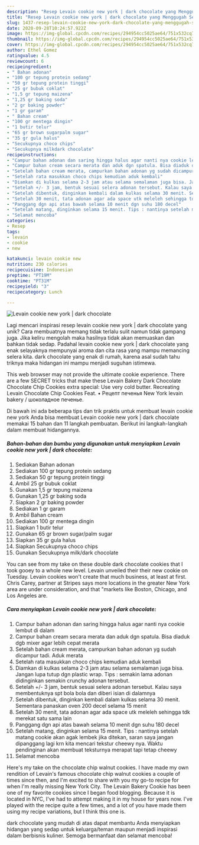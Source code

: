 ```yaml
---
description: "Resep Levain cookie new york | dark chocolate yang Menggugah Selera"
title: "Resep Levain cookie new york | dark chocolate yang Menggugah Selera"
slug: 1437-resep-levain-cookie-new-york-dark-chocolate-yang-menggugah-selera
date: 2020-09-28T10:24:57.922Z
image: https://img-global.cpcdn.com/recipes/294954cc5025ae64/751x532cq70/levain-cookie-new-york-dark-chocolate-foto-resep-utama.jpg
thumbnail: https://img-global.cpcdn.com/recipes/294954cc5025ae64/751x532cq70/levain-cookie-new-york-dark-chocolate-foto-resep-utama.jpg
cover: https://img-global.cpcdn.com/recipes/294954cc5025ae64/751x532cq70/levain-cookie-new-york-dark-chocolate-foto-resep-utama.jpg
author: Ethel Gomez
ratingvalue: 4.5
reviewcount: 6
recipeingredient:
- " Bahan adonan"
- "100 gr tepung protein sedang"
- "50 gr tepung protein tinggi"
- "25 gr bubuk coklat"
- "1,5 gr tepung maizena"
- "1,25 gr baking soda"
- "2 gr baking powder"
- "1 gr garam"
- " Bahan cream"
- "100 gr mentega dingin"
- "1 butir telur"
- "65 gr brown sugarpalm sugar"
- "35 gr gula halus"
- "Secukupnya choco chips"
- "Secukupnya milkdark chocolate"
recipeinstructions:
- "Campur bahan adonan dan saring hingga halus agar nanti nya cookie lembut di dalam"
- "Campur bahan cream secara merata dan aduk dgn spatula. Bisa diaduk dgb mixer agar lebih cepat merata"
- "Setelah bahan cream merata, campurkan bahan adonan yg sudah dicampur tadi. Aduk merata"
- "Setelah rata masukkan choco chips kemudian aduk kembali"
- "Diamkan di kulkas selama 2-3 jam atau selama semalaman juga bisa. Jangan lupa tutup dgn plastic wrap. Tips : semakin lama adonan didinginkan semakin crunchy adonan tersebut."
- "Setelah +/- 3 jam, bentuk sesuai selera adonan tersebut. Kalau saya membentuknya spt bola bola dan diberi isian di dalamnya"
- "Setelah dibentuk, dinginkan kembali dalam kulkas selama 30 menit. Sementara panaskan oven 200 decel selama 15 menit"
- "Setelah 30 menit, tata adonan agar ada space utk meleleh sehingga tdk merekat satu sama lain"
- "Panggang dgn api atas bawah selama 10 menit dgn suhu 180 decel"
- "Setelah matang, dinginkan selama 15 menit. Tips : nantinya setelah matang cookie akan agak lembek jika ditekan, saran saya jangan dipanggang lagi krn kita mencari tekstur cheewy nya. Waktu pendinginan akan membuat teksturnya merapat tapi tetap cheewy"
- "Selamat mencoba"
categories:
- Resep
tags:
- levain
- cookie
- new

katakunci: levain cookie new 
nutrition: 230 calories
recipecuisine: Indonesian
preptime: "PT19M"
cooktime: "PT31M"
recipeyield: "3"
recipecategory: Lunch

---
```



![Levain cookie new york | dark chocolate](https://img-global.cpcdn.com/recipes/294954cc5025ae64/751x532cq70/levain-cookie-new-york-dark-chocolate-foto-resep-utama.jpg)

Lagi mencari inspirasi resep levain cookie new york | dark chocolate yang unik? Cara membuatnya memang tidak terlalu sulit namun tidak gampang juga. Jika keliru mengolah maka hasilnya tidak akan memuaskan dan bahkan tidak sedap. Padahal levain cookie new york | dark chocolate yang enak selayaknya mempunyai aroma dan cita rasa yang mampu memancing selera kita.
 dark chocolate yang enak di rumah, karena asal sudah tahu triknya maka hidangan ini mampu menjadi suguhan istimewa.

This web browser may not provide the ultimate cookie experience. There are a few SECRET tricks that make these Levain Bakery Dark Chocolate Chocolate Chip Cookies extra special: Use very cold butter. Recreating Levain Chocolate Chip Cookies Feat. • Рецепт печенья New York levain bakery / шоколадное печенье.


Di bawah ini ada beberapa tips dan trik praktis untuk membuat levain cookie new york  Anda bisa membuat Levain cookie new york | dark chocolate memakai 15 bahan dan 11 langkah pembuatan. Berikut ini langkah-langkah dalam membuat hidangannya.

<!--inarticleads1-->

##### Bahan-bahan dan bumbu yang digunakan untuk menyiapkan Levain cookie new york | dark chocolate:

1. Sediakan  Bahan adonan
1. Sediakan 100 gr tepung protein sedang
1. Sediakan 50 gr tepung protein tinggi
1. Ambil 25 gr bubuk coklat
1. Gunakan 1,5 gr tepung maizena
1. Gunakan 1,25 gr baking soda
1. Siapkan 2 gr baking powder
1. Sediakan 1 gr garam
1. Ambil  Bahan cream
1. Sediakan 100 gr mentega dingin
1. Siapkan 1 butir telur
1. Gunakan 65 gr brown sugar/palm sugar
1. Siapkan 35 gr gula halus
1. Siapkan Secukupnya choco chips
1. Gunakan Secukupnya milk/dark chocolate


You can see from my take on these double dark chocolate cookies that I took gooey to a whole new level. Levain unveiled their their new cookie on Tuesday. Levain cookies won&#39;t create that much business, at least at first. Chris Carey, partner at Stripes says more locations in the greater New York area are under consideration, and that &#34;markets like Boston, Chicago, and Los Angeles are. 

<!--inarticleads2-->

##### Cara menyiapkan Levain cookie new york | dark chocolate:

1. Campur bahan adonan dan saring hingga halus agar nanti nya cookie lembut di dalam
1. Campur bahan cream secara merata dan aduk dgn spatula. Bisa diaduk dgb mixer agar lebih cepat merata
1. Setelah bahan cream merata, campurkan bahan adonan yg sudah dicampur tadi. Aduk merata
1. Setelah rata masukkan choco chips kemudian aduk kembali
1. Diamkan di kulkas selama 2-3 jam atau selama semalaman juga bisa. Jangan lupa tutup dgn plastic wrap. Tips : semakin lama adonan didinginkan semakin crunchy adonan tersebut.
1. Setelah +/- 3 jam, bentuk sesuai selera adonan tersebut. Kalau saya membentuknya spt bola bola dan diberi isian di dalamnya
1. Setelah dibentuk, dinginkan kembali dalam kulkas selama 30 menit. Sementara panaskan oven 200 decel selama 15 menit
1. Setelah 30 menit, tata adonan agar ada space utk meleleh sehingga tdk merekat satu sama lain
1. Panggang dgn api atas bawah selama 10 menit dgn suhu 180 decel
1. Setelah matang, dinginkan selama 15 menit. Tips : nantinya setelah matang cookie akan agak lembek jika ditekan, saran saya jangan dipanggang lagi krn kita mencari tekstur cheewy nya. Waktu pendinginan akan membuat teksturnya merapat tapi tetap cheewy
1. Selamat mencoba


Here&#39;s my take on the chocolate chip walnut cookies. I have made my own rendition of Levain&#39;s famous chocolate chip walnut cookies a couple of times since then, and I&#39;m excited to share with you my go-to recipe for when I&#39;m really missing New York City. The Levain Bakery Cookie has been one of my favorite cookies since I began food blogging. Because it is located in NYC, I&#39;ve had to attempt making it in my house for years now. I&#39;ve played with the recipe quite a few times, and a lot of you have made them using my recipe variations, but I think this one is. 

 dark chocolate yang mudah di atas dapat membantu Anda menyiapkan hidangan yang sedap untuk keluarga/teman maupun menjadi inspirasi dalam berbisnis kuliner. Semoga bermanfaat dan selamat mencoba!
